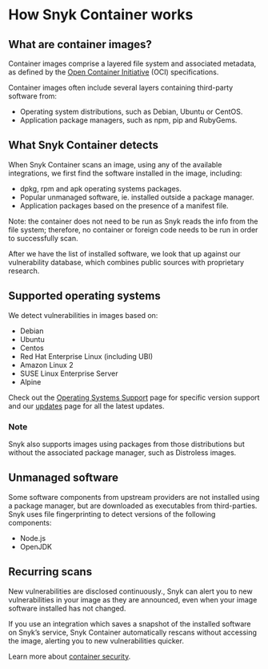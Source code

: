 # How Snyk Container works

## What are container images?

Container images comprise a layered file system and associated metadata, as defined by the [Open Container Initiative](https://opencontainers.org/) \(OCI\) specifications.

Container images often include several layers containing third-party software from:

* Operating system distributions, such as Debian, Ubuntu or CentOS.
* Application package managers, such as npm, pip and RubyGems.

## What Snyk Container detects

When Snyk Container scans an image, using any of the available integrations, we first find the software installed in the image, including:

* dpkg, rpm and apk operating systems packages.
* Popular unmanaged software, ie. installed outside a package manager.
* Application packages based on the presence of a manifest file.

Note: the container does not need to be run as Snyk reads the info from the file system; therefore, no container or foreign code needs to be run in order to successfully scan.

After we have the list of installed software, we look that up against our vulnerability database, which combines public sources with proprietary research.

## Supported operating systems

We detect vulnerabilities in images based on:

* Debian
* Ubuntu
* Centos
* Red Hat Enterprise Linux \(including UBI\)
* Amazon Linux 2
* SUSE Linux Enterprise Server
* Alpine

Check out the [Operating Systems Support](https://docs.snyk.io/snyk-container/snyk-container-security-basics/supported-operating-system-distributions) page for specific version support and our [updates](https://updates.snyk.io/) page for all the latest updates.

### Note

Snyk also supports images using packages from those distributions but without the associated package manager, such as Distroless images.

## Unmanaged software

Some software components from upstream providers are not installed using a package manager, but are downloaded as executables from third-parties. Snyk uses file fingerprinting to detect versions of the following components:

* Node.js
* OpenJDK

## Recurring scans

New vulnerabilities are disclosed continuously., Snyk can alert you to new vulnerabilities in your image as they are announced, even when your image software installed has not changed.

If you use an integration which saves a snapshot of the installed software on Snyk’s service, Snyk Container automatically rescans without accessing the image, alerting you to new vulnerabilities quicker.

Learn more about [container security](https://snyk.io/learn/container-security/).

